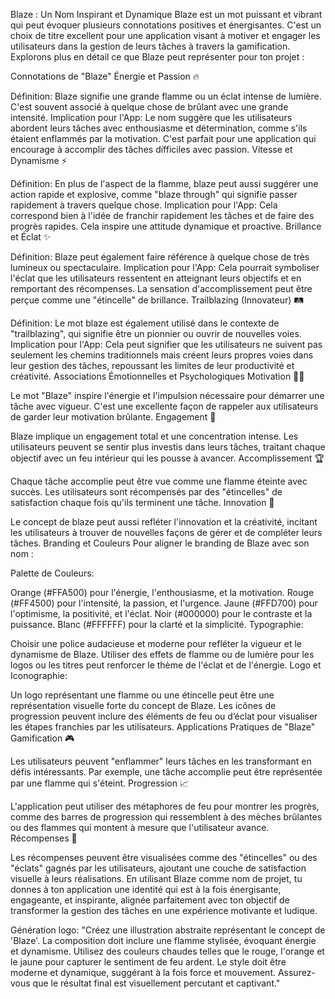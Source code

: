 Blaze : Un Nom Inspirant et Dynamique
Blaze est un mot puissant et vibrant qui peut évoquer plusieurs connotations positives et énergisantes. C'est un choix de titre excellent pour une application visant à motiver et engager les utilisateurs dans la gestion de leurs tâches à travers la gamification. Explorons plus en détail ce que Blaze peut représenter pour ton projet :

Connotations de "Blaze"
Énergie et Passion 🔥

Définition: Blaze signifie une grande flamme ou un éclat intense de lumière. C'est souvent associé à quelque chose de brûlant avec une grande intensité.
Implication pour l'App: Le nom suggère que les utilisateurs abordent leurs tâches avec enthousiasme et détermination, comme s'ils étaient enflammés par la motivation. C'est parfait pour une application qui encourage à accomplir des tâches difficiles avec passion.
Vitesse et Dynamisme ⚡

Définition: En plus de l'aspect de la flamme, blaze peut aussi suggérer une action rapide et explosive, comme "blaze through" qui signifie passer rapidement à travers quelque chose.
Implication pour l'App: Cela correspond bien à l'idée de franchir rapidement les tâches et de faire des progrès rapides. Cela inspire une attitude dynamique et proactive.
Brillance et Éclat ✨

Définition: Blaze peut également faire référence à quelque chose de très lumineux ou spectaculaire.
Implication pour l'App: Cela pourrait symboliser l'éclat que les utilisateurs ressentent en atteignant leurs objectifs et en remportant des récompenses. La sensation d'accomplissement peut être perçue comme une "étincelle" de brillance.
Trailblazing (Innovateur) 🛤️

Définition: Le mot blaze est également utilisé dans le contexte de "trailblazing", qui signifie être un pionnier ou ouvrir de nouvelles voies.
Implication pour l'App: Cela peut signifier que les utilisateurs ne suivent pas seulement les chemins traditionnels mais créent leurs propres voies dans leur gestion des tâches, repoussant les limites de leur productivité et créativité.
Associations Émotionnelles et Psychologiques
Motivation 🏃‍♂️

Le mot "Blaze" inspire l'énergie et l'impulsion nécessaire pour démarrer une tâche avec vigueur. C'est une excellente façon de rappeler aux utilisateurs de garder leur motivation brûlante.
Engagement 🎯

Blaze implique un engagement total et une concentration intense. Les utilisateurs peuvent se sentir plus investis dans leurs tâches, traitant chaque objectif avec un feu intérieur qui les pousse à avancer.
Accomplissement 🏆

Chaque tâche accomplie peut être vue comme une flamme éteinte avec succès. Les utilisateurs sont récompensés par des "étincelles" de satisfaction chaque fois qu'ils terminent une tâche.
Innovation 🌟

Le concept de blaze peut aussi refléter l'innovation et la créativité, incitant les utilisateurs à trouver de nouvelles façons de gérer et de compléter leurs tâches.
Branding et Couleurs
Pour aligner le branding de Blaze avec son nom :

Palette de Couleurs:

Orange (#FFA500) pour l'énergie, l'enthousiasme, et la motivation.
Rouge (#FF4500) pour l'intensité, la passion, et l'urgence.
Jaune (#FFD700) pour l'optimisme, la positivité, et l'éclat.
Noir (#000000) pour le contraste et la puissance.
Blanc (#FFFFFF) pour la clarté et la simplicité.
Typographie:

Choisir une police audacieuse et moderne pour refléter la vigueur et le dynamisme de Blaze.
Utiliser des effets de flamme ou de lumière pour les logos ou les titres peut renforcer le thème de l'éclat et de l'énergie.
Logo et Iconographie:

Un logo représentant une flamme ou une étincelle peut être une représentation visuelle forte du concept de Blaze.
Les icônes de progression peuvent inclure des éléments de feu ou d’éclat pour visualiser les étapes franchies par les utilisateurs.
Applications Pratiques de "Blaze"
Gamification 🎮

Les utilisateurs peuvent "enflammer" leurs tâches en les transformant en défis intéressants. Par exemple, une tâche accomplie peut être représentée par une flamme qui s'éteint.
Progression 📈

L'application peut utiliser des métaphores de feu pour montrer les progrès, comme des barres de progression qui ressemblent à des mèches brûlantes ou des flammes qui montent à mesure que l'utilisateur avance.
Récompenses 🎉

Les récompenses peuvent être visualisées comme des "étincelles" ou des "éclats" gagnés par les utilisateurs, ajoutant une couche de satisfaction visuelle à leurs réalisations.
En utilisant Blaze comme nom de projet, tu donnes à ton application une identité qui est à la fois énergisante, engageante, et inspirante, alignée parfaitement avec ton objectif de transformer la gestion des tâches en une expérience motivante et ludique.



Génération logo:
"Créez une illustration abstraite représentant le concept de 'Blaze'. La composition doit inclure une flamme stylisée, évoquant énergie et dynamisme. Utilisez des couleurs chaudes telles que le rouge, l'orange et le jaune pour capturer le sentiment de feu ardent. Le style doit être moderne et dynamique, suggérant à la fois force et mouvement. Assurez-vous que le résultat final est visuellement percutant et captivant."